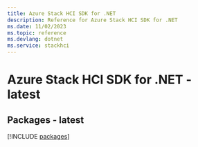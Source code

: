 ```yaml
---
title: Azure Stack HCI SDK for .NET
description: Reference for Azure Stack HCI SDK for .NET
ms.date: 11/02/2023
ms.topic: reference
ms.devlang: dotnet
ms.service: stackhci
---
```

# Azure Stack HCI SDK for .NET - latest
## Packages - latest
[!INCLUDE [packages](stack-hci-index.md)]